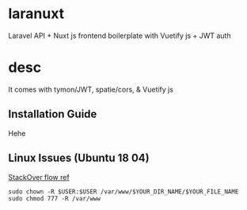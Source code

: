 # laranuxt
Laravel API + Nuxt js frontend boilerplate with Vuetify js + JWT auth

# desc
It comes with tymon/JWT, spatie/cors, & Vuetify js 

## Installation Guide
Hehe

## Linux Issues (Ubuntu 18 04)
<a href="https://askubuntu.com/questions/1042486/permissions-in-ubuntu-18-04" target="blank">StackOver flow ref</a>

```
sudo chown -R $USER:$USER /var/www/$YOUR_DIR_NAME/$YOUR_FILE_NAME
sudo chmod 777 -R /var/www
```
